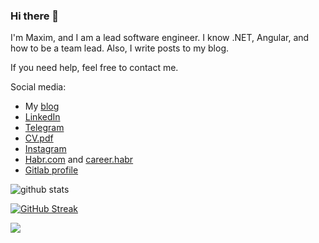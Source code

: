 ### Hi there 👋

I'm Maxim, and I am a lead software engineer. I know .NET, Angular, and how to be a team lead. Also, I write posts to my blog.

If you need help, feel free to contact me.

Social media:

- My [blog](https://maximgorbatyuk.github.io/blog/)
- [LinkedIn](https://www.linkedin.com/in/maxim-gorbatyuk-240801bb/)
- [Telegram](https://t.me/maximgorbatyuk)
- [CV.pdf](https://maximgorbatyuk.github.io/pdf/Maxim_gorbatyuk_CV.pdf)
- [Instagram](https://www.instagram.com/maxim.gorbatyuk/)
- [Habr.com](https://habr.com/ru/users/maximgorbatyuk/) and [career.habr](https://career.habr.com/maximgorbatyuk)
- [Gitlab profile](https://gitlab.com/maximgorbatyuk)

![github stats](https://github-readme-stats.vercel.app/api?username=maximgorbatyuk&show_icons=true)

[![GitHub Streak](http://github-readme-streak-stats.herokuapp.com?user=maximgorbatyuk&date_format=M%20j%5B%2C%20Y%5D)](https://git.io/streak-stats)

![](https://komarev.com/ghpvc/?username=maximgorbatyuk&color=ff69b4)
